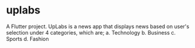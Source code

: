 # uplabs

A Flutter project.
UpLabs is a news app that displays news based on user's selection under 4 categories, which are;
a. Technology
b. Business
c. Sports
d. Fashion


